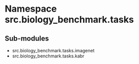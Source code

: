 Namespace src.biology_benchmark.tasks
=====================================

Sub-modules
-----------
* src.biology_benchmark.tasks.imagenet
* src.biology_benchmark.tasks.kabr